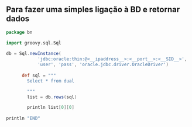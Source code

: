 ## Para fazer uma simples ligação à BD e retornar dados
  
```groovy
package bn

import groovy.sql.Sql
 
db = Sql.newInstance(
            'jdbc:oracle:thin:@<__ipaddress__>:<__port__>:<__SID__>',
            'user', 'pass', 'oracle.jdbc.driver.OracleDriver')
 
      def sql = """
		Select * from dual 		

        """
        list = db.rows(sql)

		println list[0][0]    
		
println "END"
```
